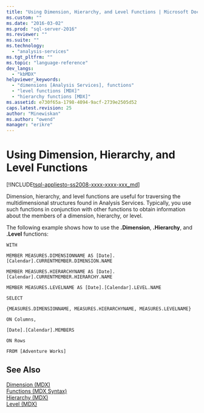 ```yaml
---
title: "Using Dimension, Hierarchy, and Level Functions | Microsoft Docs"
ms.custom: ""
ms.date: "2016-03-02"
ms.prod: "sql-server-2016"
ms.reviewer: ""
ms.suite: ""
ms.technology: 
  - "analysis-services"
ms.tgt_pltfrm: ""
ms.topic: "language-reference"
dev_langs: 
  - "kbMDX"
helpviewer_keywords: 
  - "dimensions [Analysis Services], functions"
  - "level functions [MDX]"
  - "hierarchy functions [MDX]"
ms.assetid: e730f65a-1798-4094-9acf-2739e2505d52
caps.latest.revision: 25
author: "Minewiskan"
ms.author: "owend"
manager: "erikre"
---
```

# Using Dimension, Hierarchy, and Level Functions
[!INCLUDE[tsql-appliesto-ss2008-xxxx-xxxx-xxx_md](../includes/tsql-appliesto-ss2008-xxxx-xxxx-xxx-md.md)]

  Dimension, hierarchy, and level functions are useful for traversing the multidimensional structures found in Analysis Services. Typically, you use such functions in conjunction with other functions to obtain information about the members of a dimension, hierarchy, or level.  
  
 The following example shows how to use the **.Dimension**, **.Hierarchy**, and **.Level** functions:  
  
 `WITH`  
  
 `MEMBER MEASURES.DIMENSIONNAME AS [Date].[Calendar].CURRENTMEMBER.DIMENSION.NAME`  
  
 `MEMBER MEASURES.HIERARCHYNAME AS [Date].[Calendar].CURRENTMEMBER.HIERARCHY.NAME`  
  
 `MEMBER MEASURES.LEVELNAME AS [Date].[Calendar].LEVEL.NAME`  
  
 `SELECT`  
  
 `{MEASURES.DIMENSIONNAME, MEASURES.HIERARCHYNAME, MEASURES.LEVELNAME}`  
  
 `ON Columns,`  
  
 `[Date].[Calendar].MEMBERS`  
  
 `ON Rows`  
  
 `FROM [Adventure Works]`  
  
## See Also  
 [Dimension &#40;MDX&#41;](../mdx/dimension-mdx.md)   
 [Functions &#40;MDX Syntax&#41;](../mdx/functions-mdx-syntax.md)   
 [Hierarchy &#40;MDX&#41;](../mdx/hierarchy-mdx.md)   
 [Level &#40;MDX&#41;](../mdx/level-mdx.md)  
  
  
